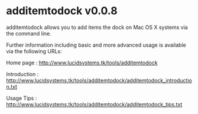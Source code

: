 # additemtodock v0.0.8 #

additemtodock allows you to add items the dock on Mac OS X systems via the command line.

Further information including basic and more advanced usage is available via the following URLs: 

Home page : <http://www.lucidsystems.tk/tools/additemtodock>

Introduction : <http://www.lucidsystems.tk/tools/additemtodock/additemtodock_introduction.txt>

Usage Tips :  <http://www.lucidsystems.tk/tools/additemtodock/additemtodock_tips.txt>





